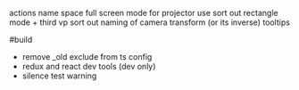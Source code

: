 actions name space
full screen mode for projector use
sort out rectangle mode + third vp
sort out naming of camera transform (or its inverse)
tooltips

#build
* remove _old exclude from ts config
* redux and react dev tools (dev only)
* silence test warning